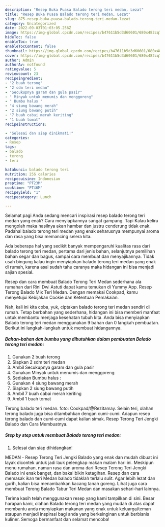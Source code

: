 ```yaml
---
description: "Resep Buka Puasa Balado terong teri medan, Lezat"
title: "Resep Buka Puasa Balado terong teri medan, Lezat"
slug: 875-resep-buka-puasa-balado-terong-teri-medan-lezat
category: Uncategorized
date: 2022-09-03T01:03:05.256Z
image: https://img-global.cpcdn.com/recipes/b47611b5d3d60601/680x482cq70/balado-terong-teri-medan-foto-resep-utama.jpg
hideToc: false
enableToc: true
enableTocContent: false
thumbnail: https://img-global.cpcdn.com/recipes/b47611b5d3d60601/680x482cq70/balado-terong-teri-medan-foto-resep-utama.jpg
cover: https://img-global.cpcdn.com/recipes/b47611b5d3d60601/680x482cq70/balado-terong-teri-medan-foto-resep-utama.jpg
author: Admin
authorAv: notfound
ratingvalue: 5
reviewcount: 23
recipeingredient:
- "2 buah terong"
- "2 sdm teri medan"
- "Secukupnya garam dan gula pasir"
- " Minyak untuk menumis dan menggoreng"
- " Bumbu halus "
- "4 siung bawang merah"
- "2 siung bawang putih"
- "7 buah cabai merah keriting"
- "1 buah tomat"
recipeinstructions:

- "Selesai dan siap dinikmati!"
categories:
- Resep
tags:
- balado
- terong
- teri

katakunci: balado terong teri 
nutrition: 256 calories
recipecuisine: Indonesian
preptime: "PT23M"
cooktime: "PT46M"
recipeyield: "1"
recipecategory: Lunch

---
```



Selamat pagi Anda sedang mencari inspirasi resep balado terong teri medan yang enak? Cara menyiapkannya sangat gampang. Tapi Kalau keliru mengolah maka hasilnya akan hambar dan justru cenderung tidak enak. Padahal balado terong teri medan yang enak seharusnya mempunyai aroma dan rasa yang bisa memancing selera kita.


Ada beberapa hal yang sedikit banyak mempengaruhi kualitas rasa dari balado terong teri medan, pertama dari jenis bahan, selanjutnya pemilihan bahan segar dan bagus, sampai cara membuat dan menyajikannya. Tidak usah bingung kalau ingin menyiapkan balado terong teri medan yang enak di rumah, karena asal sudah tahu caranya maka hidangan ini bisa menjadi sajian spesial.

Resep dan cara membuat Balado Terong Teri Medan sederhana ala rumahan dari Rini Dwi Astuti dapat kamu temukan di Yummy App. Resep Terong Balado Mix Teri Medan. Dengan memakai Cookpad, kamu menyetujui Kebijakan Cookie dan Ketentuan Pemakaian.


Nah, kali ini kita coba, yuk, ciptakan balado terong teri medan sendiri di rumah. Tetap berbahan yang sederhana, hidangan ini bisa memberi manfaat untuk membantu menjaga kesehatan tubuh kita. Anda bisa menyiapkan Balado terong teri medan menggunakan 9 bahan dan 0 langkah pembuatan. Berikut ini langkah-langkah untuk membuat hidangannya.

<!--inarticleads1-->

##### Bahan-bahan dan bumbu yang dibutuhkan dalam pembuatan Balado terong teri medan:

1. Gunakan 2 buah terong
1. Siapkan 2 sdm teri medan
1. Ambil Secukupnya garam dan gula pasir
1. Gunakan  Minyak untuk menumis dan menggoreng
1. Sediakan  Bumbu halus :
1. Gunakan 4 siung bawang merah
1. Siapkan 2 siung bawang putih
1. Ambil 7 buah cabai merah keriting
1. Ambil 1 buah tomat


Terong balado teri medan. foto: Cookpad/@Rezitamay. Selain teri, olahan terong balado juga bisa ditambahkan dengan cumi-cumi. Adapun resep terong balado dan cumi-cumi dapat kalian simak. Resep Terong Teri Jengki Balado dan Cara Membuatnya. 

<!--inarticleads2-->

##### Step by step untuk membuat Balado terong teri medan:


1. Selesai dan siap dihidangkan!

MEDAN - Resep Terong Teri Jengki Balado yang enak dan mudah dibuat ini layak dicontek untuk jadi lauk pelengkap makan malam hari ini. Meskipun menu rumahan, namun rasa dan aroma dari Resep Terong Teri Jengki Balado ini enak banget, dan bakal bikin ketagihan. Resep dan cara memasak ikan teri Medan balado tidaklah terlalu sulit. Agar lebih lezat dan gurih, kalian bisa menambahkan kacang tanah goreng. Lihat juga cara membuat Terong Balado Tabur Teri Medan dan masakan sehari-hari lainnya. 

Terima kasih telah menggunakan resep yang kami tampilkan di sini. Besar harapan kami, olahan Balado terong teri medan yang mudah di atas dapat membantu anda menyiapkan makanan yang enak untuk keluarga/teman ataupun menjadi inspirasi bagi anda yang berkeinginan untuk berbisnis kuliner. Semoga bermanfaat dan selamat mencoba!
